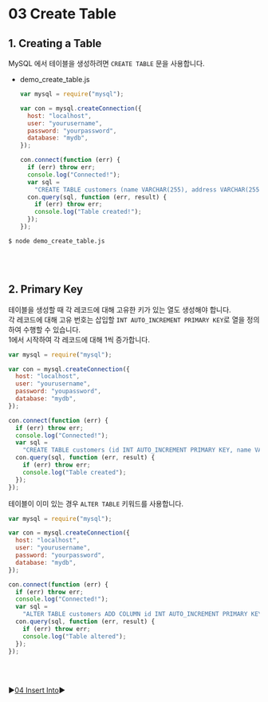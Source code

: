 # 03 Create Table

## 1. Creating a Table

MySQL 에서 테이블을 생성하려면 `CREATE TABLE` 문을 사용합니다.

- demo_create_table.js

  ```javascript
  var mysql = require("mysql");

  var con = mysql.createConnection({
    host: "localhost",
    user: "yourusername",
    password: "yourpassword",
    database: "mydb",
  });

  con.connect(function (err) {
    if (err) throw err;
    console.log("Connected!");
    var sql =
      "CREATE TABLE customers (name VARCHAR(255), address VARCHAR(255))";
    con.query(sql, function (err, result) {
      if (err) throw err;
      console.log("Table created!");
    });
  });
  ```

```
$ node demo_create_table.js
```

<br />
<br />

## 2. Primary Key

테이블을 생성할 때 각 레코드에 대해 고유한 키가 있는 열도 생성해야 합니다.  
각 레코드에 대해 고유 번호는 삽입할 `INT AUTO_INCREMENT PRIMARY KEY`로 열을 정의하여 수행할 수 있습니다.  
1에서 시작하여 각 레코드에 대해 1씩 증가합니다.

```javascript
var mysql = require("mysql");

var con = mysql.createConnection({
  host: "localhost",
  user: "yourusername",
  password: "youpassword",
  database: "mydb",
});

con.connect(function (err) {
  if (err) throw err;
  console.log("Connected!");
  var sql =
    "CREATE TABLE customers (id INT AUTO_INCREMENT PRIMARY KEY, name VARCHAR(255), address VARCHAR(255))";
  con.query(sql, function (err, result) {
    if (err) throw err;
    console.log("Table created");
  });
});
```

테이블이 이미 있는 경우 `ALTER TABLE` 키워드를 사용합니다.

```javascript
var mysql = require("mysql");

var con = mysql.createConnection({
  host: "localhost",
  user: "yourusername",
  password: "yourpassword",
  database: "mydb",
});

con.connect(function (err) {
  if (err) throw err;
  console.log("Connected!");
  var sql =
    "ALTER TABLE customers ADD COLUMN id INT AUTO_INCREMENT PRIMARY KEY";
  con.query(sql, function (err, result) {
    if (err) throw err;
    console.log("Table altered");
  });
});
```

<br />
<br />

:arrow_forward:[04 Insert Into](./04%20Insert%20Into.md):arrow_forward:
